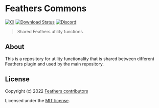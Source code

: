 # Feathers Commons

[![CI](https://github.com/feathersjs/feathers/workflows/CI/badge.svg)](https://github.com/feathersjs/feathers/actions?query=workflow%3ACI)
[![Download Status](https://img.shields.io/npm/dm/@feathersjs/commons.svg?style=flat-square)](https://www.npmjs.com/package/@feathersjs/commons)
[![Discord](https://badgen.net/badge/icon/discord?icon=discord&label)](https://discord.gg/qa8kez8QBx)

> Shared Feathers utility functions

## About

This is a repository for utility functionality that is shared between different Feathers plugin and used by the main repository.

## License

Copyright (c) 2022 [Feathers contributors](https://github.com/feathersjs/feathers/graphs/contributors)

Licensed under the [MIT license](LICENSE).
